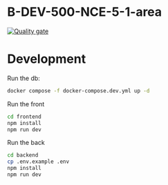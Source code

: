 # B-DEV-500-NCE-5-1-area
[![Quality gate](https://sonarqube.malown.com/api/project_badges/quality_gate?project=Les-Aigris-du-AREA_B-DEV-500-NCE-5-1-area_d2b8ee1d-187c-492b-bf9e-8430f0002a9a&token=sqb_04740790f6c130d090c3db7ed1e25c9c255b9bab)](https://sonarqube.malown.com/dashboard?id=Les-Aigris-du-AREA_B-DEV-500-NCE-5-1-area_d2b8ee1d-187c-492b-bf9e-8430f0002a9a)

# Development

Run the db:
```bash
docker compose -f docker-compose.dev.yml up -d
```

Run the front
```bash
cd frontend
npm install
npm run dev
```

Run the back
```bash
cd backend
cp .env.example .env
npm install
npm run dev
```
